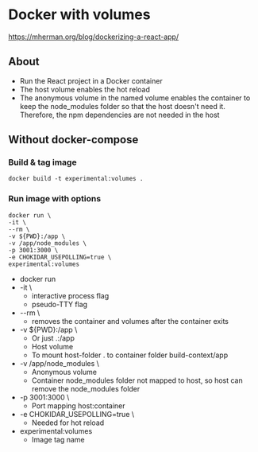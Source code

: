 # Docker with volumes

https://mherman.org/blog/dockerizing-a-react-app/

## About

- Run the React project in a Docker container
- The host volume enables the hot reload
- The anonymous volume in the named volume enables the container to keep the node_modules folder so that the host doesn't need it. Therefore, the npm dependencies are not needed in the host


## Without docker-compose

### Build & tag image
```
docker build -t experimental:volumes .
```

### Run image with options
```
docker run \
-it \
--rm \
-v ${PWD}:/app \
-v /app/node_modules \
-p 3001:3000 \
-e CHOKIDAR_USEPOLLING=true \
experimental:volumes
```

- docker run
- -it \
    - interactive process flag
    - pseudo-TTY flag
- --rm \
    - removes the container and volumes after the container exits
- -v ${PWD}:/app \ 
    - Or just .:/app
    - Host volume
    - To mount host-folder . to container folder build-context/app
- -v /app/node_modules \ 
    - Anonymous volume
    - Container node_modules folder not mapped to host, so host can remove the node_modules folder
- -p 3001:3000 \
    - Port mapping host:container
- -e CHOKIDAR_USEPOLLING=true \
    - Needed for hot reload
- experimental:volumes
    - Image tag name
